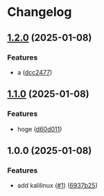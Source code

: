# Changelog

## [1.2.0](https://github.com/shiron-dev/ci-test/compare/kalilinux-v1.1.0...kalilinux-v1.2.0) (2025-01-08)


### Features

* a ([dcc2477](https://github.com/shiron-dev/ci-test/commit/dcc2477d228b17096db08cd96904a4a9c1358030))

## [1.1.0](https://github.com/shiron-dev/ci-test/compare/kalilinux-v1.0.0...kalilinux-v1.1.0) (2025-01-08)


### Features

* hoge ([d60d011](https://github.com/shiron-dev/ci-test/commit/d60d01155ab1239cd012b63c7c30190db305422e))

## 1.0.0 (2025-01-08)


### Features

* add kalilinux ([#1](https://github.com/shiron-dev/ci-test/issues/1)) ([6937b25](https://github.com/shiron-dev/ci-test/commit/6937b25f366177a99114d1360c5021496ca6b744))
